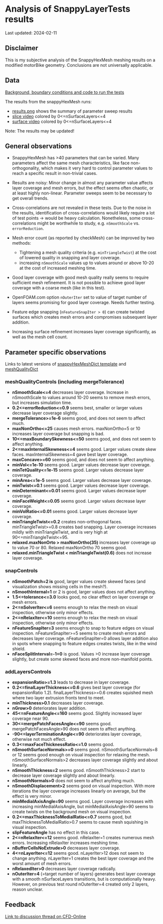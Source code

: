 # Analysis of SnappyLayerTests results

Last updated: 2024-02-11

## Disclaimer

This is my subjective analysis of the SnappyHexMesh meshing results on
a modified motorBike geometry. Conclusions are not universally
applicable.

## Data

[Background, boundary conditions and code to run the tests](./README.md)

The results from the snappyHexMesh runs:
* [results.png](http://tkeskita.kapsi.fi/OF/snappyLayerTests_results.png) shows the summary of parameter sweep results
* [slice video](https://vimeo.com/906686016) colored by 0<=nSurfaceLayers<=4
* [surface video](https://vimeo.com/906685981) colored by 0<=nSurfaceLayers<=4

Note: The results may be updated!

## General observations

* SnappyHexMesh has >40 parameters that can be varied. Many
  parameters affect the same mesh characteristics, like face
  non-orthogonality, which makes it very hard to control parameter
  values to reach a specific result in non-trivial cases.

* Results are noisy: Minor change in almost any parameter value
  affects layer coverage and mesh errors, but the effect seems often
  chaotic, or at least highly non-linear. Parameter sweeps seem to be
  necessary to get overall trends.

* Cross-correlations are not revealed in these tests. Due to the noise
  in the results, identification of cross-correlations would likely
  require a lot of test points -> would be heavy calculation.
  Nonetheless, some cross-correlations might be worthwhile to
  study, e.g. `nSmoothScale` vs. `errorReduction`.

* Mesh error count (as reported by checkMesh) can be improved by two methods:

  * Tightening a mesh quality criteria (e.g. `minTriangleTwist`) at
    the cost of lowered quality in snapping and layer coverage.
  * increasing `nSmoothScale` values up to values around or above
    10-20 at the cost of increased meshing time.

* Good layer coverage with good mesh quality really seems to require
  sufficient mesh refinement. It is not possible to achieve good layer
  coverage with a coarse mesh (like in this test).

* OpenFOAM.com option `nOuterIter` set to value of target number of
  layers seems promising for good layer coverage. Needs further
  testing.

* Feature edge snapping (`nFeatureSnapIter > 0`) can create twisted
  surfaces which creates mesh errors and compromises subsequent layer
  addition.

* Increasing surface refinement increases layer coverage
  significantly, as well as the mesh cell count.


## Parameter specific observations

Links to latest versions of [snappyHexMeshDict template](./foamCase/system/snappy.template) and [meshQualityDict](./foamCase/system/meshQualityDict)

### meshQualityControls (including mergeTolerance)

* **nSmoothScale<=4** decreases layer coverage. Increase in nSmoothScale to values around 10-20 seems to remove mesh errors, but increases simulation time.
* **0.2<=errorReduction<=0.9** seems best, smaller or larger values decrease layer coverage slightly.
* **mergeTolerance>=1e-6** seems good, and does not seem to affect much.
* **maxNonOrtho<=25** causes mesh errors. maxNonOrtho=5 or 10 increases layer coverage but snapping is bad.
* **10<=maxBoundarySkewness<=50** seems good, and does not seem to affect anything.
* **2<=maxInternalSkewness<=4** seems good. Larger values create skew faces. maxInternalSkewness=4 gave best layer coverage.
* **maxConcave>=60** seems good, and does not seem to affect anything.
* **minVol<=1e-10** seems good. Larger values decrease layer coverage.
* **minTetQuality<=1e-15** seems good. Larger values decrease layer coverage.
* **minArea<=1e-5** seems good. Larger values decrease layer coverage.
* **minTwist<=0.1** seems good. Larger values decrease layer coverage.
* **minDeterminant<=0.01** seems good. Larger values decrease layer coverage.
* **minFaceWeight<=0.05** seems good. Larger values decrease layer coverage.
* **minVolRatio<=0.01** seems good. Larger values decrease layer coverage.
* **minTriangleTwist<=0.2** creates non-orthogonal faces. minTriangleTwist>=0.8 creates bad snapping. Layer coverage increases mildly with minTriangleTwist, and is very high at 90<=minTriangleTwist<=95.
* **relaxed.maxNonOrto > maxNonOrtho(35)** increases layer coverage up to value 70 or 80. Relaxed maxNonOrtho 70 seems good.
* **relaxed.minTriangleTwist < minTriangleTwist(0.6)** does not increase layer coverage.

### snapControls

* **nSmoothPatch=2 is** good, larger values create skewed faces (and visualization shows missing cells in the mesh?).
* **nSmoothInternal=1** or 2 is good, larger values does not affect anything.
* **1.5<=tolerance<=3.0** looks good, no clear effect on layer coverage or mesh errors.
* **2<=nSolverIter<=6** seems enough to relax the mesh on visual inspection, otherwise only minor effects.
* **2<=nRelaxIter<=10** seems enough to relax the mesh on visual inspection, otherwise only minor effects.
* **nFeatureSnapIter=3** seems enough to snap to feature edges on visual inspection. nFeatureSnapIter>=5 seems to create mesh errors and decreases layer coverage. nFeatureSnapIter=0 allows layer addition also in spots where snapping to feature edges creates twists, like in the wind shield.
* **nFaceSplitInterval=-1=0** is good. Values >0 increase layer coverage slightly, but create some skewed faces and more non-manifold points.

### addLayersControls

* **expansionRatio>=1.3** leads to decrease in layer coverage.
* **0.2<=finalLayerThickness<=0.6** gives best layer coverage (for expansionRatio 1.2). finalLayerThickness>=0.6 creates squished mesh where two layer extrusion fronts tend to meet.
* **minThickness>0.1** decreases layer coverage.
* **nGrow>0** deteriorates layer addition.
* **45<=nFeatureAngle<=160** seems good. Slightly increased layer coverage near 90.
* **30<=mergePatchFacesAngle<=90** seems good. mergePatchFacesAngle>90 does not seem to affect anything.
* **-90<=layerTerminationAngle<=90** deteriorates layer coverage, otherwise not much effect.
* **0.3<=maxFaceThicknessRatio<=1.0** seems good.
* **nSmoothSurfaceNormals>=0** seems good. nSmoothSurfaceNormals=8 or 12 seems good enough on visual inspection for relaxing the mesh. nSmoothSurfaceNormals>2 decreases layer coverage slightly and about linearly.
* **nSmoothThickness=2** seems good. nSmoothThickness>2 start to decrease layer coverage slightly and about linearly.
* **nSmoothNormals>0** does not seem to affect anything much.
* **nSmoothDisplacement>2** seems good on visual inspection. With more iterations the layer coverage increases linearly on average, but the effect is very minor.
* **minMedialAxisAngle=90** seems good. Layer coverage increases with increasing minMedialAxisAngle, but minMedialAxisAngle>90 seems to create twists on the background mesh on visual inspection.
* **0.2<=maxThicknessToMedialRatio<=0.7** seems good, but maxThicknessToMedialRatio>0.7 seems to cause mesh squishing in visual inspection.
* **slipFeatureAngle** has no effect in this case.
* **2<=nRelaxIter<=12** seems good. nRelaxIter=1 creates numerous mesh errors. Increasing nRelaxIter increases meshing time.
* **nBufferCellsNoExtrude>0** decreases layer coverage.
* **4<=nLayerIter<=12** seems good. nLayerIter>12 does not seem to change anything. nLayerIter=1 creates the best layer coverage and the worst amount of mesh errors.
* **nRelaxedIter>0** decreases layer coverage radically.
* **nOuterIter=4** (=target number of layers) generates best layer coverage with a smooth nSurfaceLayers transitions, but is computationally heavy. However, on previous test round nOuterIter=4 created only 2 layers, reason unclear.

## Feedback

[Link to discussion thread on CFD-Online](https://www.cfd-online.com/Forums/openfoam-meshing/254447-snappyhexmesh-parametric-sweep-study.html)
